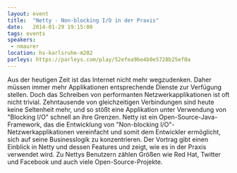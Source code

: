 ```yaml
---
layout: event
title:  "Netty - Non-blocking I/O in der Praxis"
date:   2014-01-29 19:15:00
tags: events
speakers:
 - nmaurer
location: hs-karlsruhe-m202
parleys: https://parleys.com/play/52efea9be4b0e5728b25ef0a
---
```


Aus der heutigen Zeit ist das Internet nicht mehr wegzudenken. Daher müssen immer mehr Applikationen entsprechende Dienste zur Verfügung stellen. Doch das Schreiben von performanten Netzwerkapplikationen ist oft nicht trivial. Zehntausende von gleichzeitigen Verbindungen sind heute keine Seltenheit mehr, und so stößt eine Applikation unter Verwendung von "Blocking I/O" schnell an ihre Grenzen. Netty ist ein Open-Source-Java-Framework, das die Entwicklung von "Non-blocking I/O"-Netzwerkapplikationen vereinfacht und somit dem Entwickler ermöglicht, sich auf seine Businesslogik zu konzentrieren. Der Vortrag gibt einen Einblick in Netty und dessen Features und zeigt, wie es in der Praxis verwendet wird. Zu Nettys Benutzern zählen Größen wie Red Hat, Twitter und Facebook und auch viele Open-Source-Projekte.